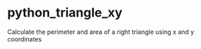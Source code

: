 # python_triangle_xy
Calculate the perimeter and area of a right triangle using x and y coordinates
